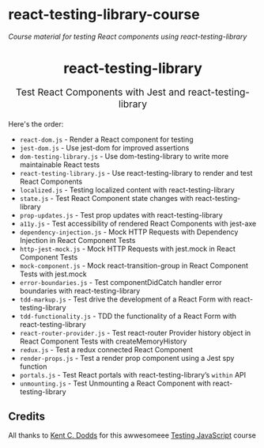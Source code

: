 # react-testing-library-course

_Course material for testing React components using react-testing-library_

<h1 align="center">
  react-testing-library
</h1>

<p align="center" style="font-size: 1.2rem;">
  Test React Components with Jest and react-testing-library
</p>


Here's the order:

- `react-dom.js` - Render a React component for testing
- `jest-dom.js` - Use jest-dom for improved assertions
- `dom-testing-library.js` - Use dom-testing-library to write more maintainable React tests
- `react-testing-library.js` - Use react-testing-library to render and test React Components
- `localized.js` - Testing localized content with react-testing-library
- `state.js` - Test React Component state changes with react-testing-library
- `prop-updates.js` - Test prop updates with react-testing-library
- `a11y.js` - Test accessibility of rendered React Components with jest-axe
- `dependency-injection.js` - Mock HTTP Requests with Dependency Injection in React Component Tests
- `http-jest-mock.js` - Mock HTTP Requests with jest.mock in React Component Tests
- `mock-component.js` - Mock react-transition-group in React Component Tests with jest.mock
- `error-boundaries.js` - Test componentDidCatch handler error boundaries with react-testing-library
- `tdd-markup.js` - Test drive the development of a React Form with react-testing-library
- `tdd-functionality.js` - TDD the functionality of a React Form with react-testing-library
- `react-router-provider.js` - Test react-router Provider history object in React Component Tests with createMemoryHistory
- `redux.js` - Test a redux connected React Component
- `render-props.js` - Test a render prop component using a Jest spy function
- `portals.js` - Test React portals with react-testing-library’s `within` API
- `unmounting.js` - Test Unmounting a React Component with react-testing-library


## Credits

All thanks to <a href="https://twitter.com/kentcdodds" target="_blank">Kent C. Dodds</a> for this awwesomeee <a href="https://testingjavascript.com" target="_blank">Testing JavaScript</a> course

